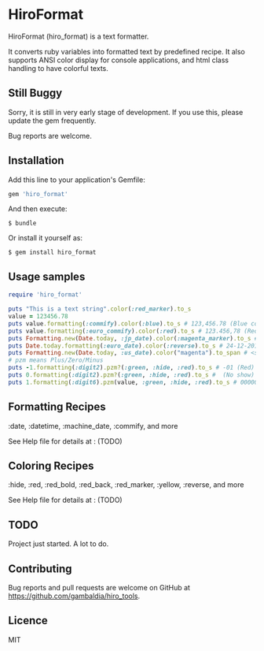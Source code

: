 # HiroFormat

HiroFormat (hiro_format) is a text formatter.

It converts ruby variables into formatted text by predefined recipe.
It also supports ANSI color display for console applications, and html class handling to have colorful texts.

## Still Buggy

Sorry, it is still in very early stage of development. If you use this, please update the gem frequently.

Bug reports are welcome.

## Installation

Add this line to your application's Gemfile:

```ruby
gem 'hiro_format'
```

And then execute:

    $ bundle

Or install it yourself as:

    $ gem install hiro_format

## Usage samples

~~~ruby
require 'hiro_format'

puts "This is a text string".color(:red_marker).to_s
value = 123456.78
puts value.formatting(:commify).color(:blue).to_s # 123,456.78 (Blue color)
puts value.formatting(:euro_commify).color(:red).to_s # 123.456,78 (Red color)
puts Formatting.new(Date.today, :jp_date).color(:magenta_marker).to_s # 2017-12-24
puts Date.today.formatting(:euro_date).color(:reverse).to_s # 24-12-2017
puts Formatting.new(Date.today, :us_date).color("magenta").to_span # <span class="magenta">12-24-2017</span>
# pzm means Plus/Zero/Minus
puts -1.formatting(:digit2).pzm?(:green, :hide, :red).to_s # -01 (Red)
puts 0.formatting(:digit2).pzm?(:green, :hide, :red).to_s #  (No show)
puts 1.formatting(:digit6).pzm(value, :green, :hide, :red).to_s # 000002 (Green)
~~~

## Formatting Recipes

:date, :datetime, :machine_date, :commify, and more

See Help file for details at : (TODO)

## Coloring Recipes

:hide, :red, :red_bold, :red_back, :red_marker, :yellow, :reverse, and more

See Help file for details at : (TODO)

## TODO

Project just started. A lot to do.

## Contributing

Bug reports and pull requests are welcome on GitHub at https://github.com/gambaldia/hiro_tools.

## Licence

MIT
